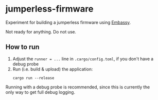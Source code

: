 # jumperless-firmware

Experiment for building a jumperless firmware using [Embassy](https://embassy.dev/).

Not ready for anything. Do not use.

## How to run

1. Adjust the `runner = ...` line in `.cargo/config.toml`, if you don't have a debug probe
2. Run (i.e. build & upload) the application:
   ```
   cargo run --release
   ```

Running with a debug probe is recommended, since this is currently the only way to get full debug logging.
